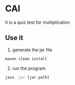 # CAI

It is a quiz test for multiplication

## Use it
  1. generate the jar file
```bash
maven clean install
```
  2. run the program
```bash
java -jar [jar path]
```
